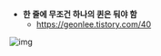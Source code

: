 - **한 줄에 무조건 하나의 퀸은 둬야 함**
  - https://geonlee.tistory.com/40



![img](/Users/sooyoung/dev/codingtest/python-for-coding-test/image/99388B365C5353F60C.png)